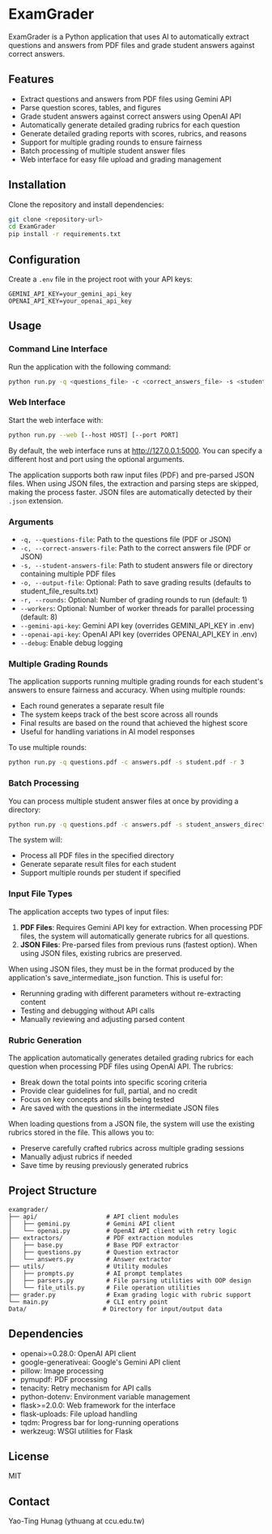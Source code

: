 # ExamGrader

ExamGrader is a Python application that uses AI to automatically extract questions and answers from PDF files and grade student answers against correct answers.

## Features

- Extract questions and answers from PDF files using Gemini API
- Parse question scores, tables, and figures
- Grade student answers against correct answers using OpenAI API
- Automatically generate detailed grading rubrics for each question
- Generate detailed grading reports with scores, rubrics, and reasons
- Support for multiple grading rounds to ensure fairness
- Batch processing of multiple student answer files
- Web interface for easy file upload and grading management

## Installation

Clone the repository and install dependencies:

```bash
git clone <repository-url>
cd ExamGrader
pip install -r requirements.txt
```

## Configuration

Create a `.env` file in the project root with your API keys:

```
GEMINI_API_KEY=your_gemini_api_key
OPENAI_API_KEY=your_openai_api_key
```

## Usage

### Command Line Interface

Run the application with the following command:

```bash
python run.py -q <questions_file> -c <correct_answers_file> -s <student_answers_file> [-o <output_file>] [-r <rounds>] [--workers N] [--debug]
```

### Web Interface

Start the web interface with:

```bash
python run.py --web [--host HOST] [--port PORT]
```

By default, the web interface runs at http://127.0.0.1:5000. You can specify a different host and port using the optional arguments.

The application supports both raw input files (PDF) and pre-parsed JSON files. When using JSON files, the extraction and parsing steps are skipped, making the process faster. JSON files are automatically detected by their `.json` extension.

### Arguments

- `-q, --questions-file`: Path to the questions file (PDF or JSON)
- `-c, --correct-answers-file`: Path to the correct answers file (PDF or JSON)
- `-s, --student-answers-file`: Path to student answers file or directory containing multiple PDF files
- `-o, --output-file`: Optional: Path to save grading results (defaults to student_file_results.txt)
- `-r, --rounds`: Optional: Number of grading rounds to run (default: 1)
- `--workers`: Optional: Number of worker threads for parallel processing (default: 8)
- `--gemini-api-key`: Gemini API key (overrides GEMINI_API_KEY in .env)
- `--openai-api-key`: OpenAI API key (overrides OPENAI_API_KEY in .env)
- `--debug`: Enable debug logging

### Multiple Grading Rounds

The application supports running multiple grading rounds for each student's answers to ensure fairness and accuracy. When using multiple rounds:
- Each round generates a separate result file
- The system keeps track of the best score across all rounds
- Final results are based on the round that achieved the highest score
- Useful for handling variations in AI model responses

To use multiple rounds:
```bash
python run.py -q questions.pdf -c answers.pdf -s student.pdf -r 3
```

### Batch Processing

You can process multiple student answer files at once by providing a directory:
```bash
python run.py -q questions.pdf -c answers.pdf -s student_answers_directory/
```

The system will:
- Process all PDF files in the specified directory
- Generate separate result files for each student
- Support multiple rounds per student if specified

### Input File Types

The application accepts two types of input files:
1. **PDF Files**: Requires Gemini API key for extraction. When processing PDF files, the system will automatically generate rubrics for all questions.
2. **JSON Files**: Pre-parsed files from previous runs (fastest option). When using JSON files, existing rubrics are preserved.

When using JSON files, they must be in the format produced by the application's save_intermediate_json function. This is useful for:
- Rerunning grading with different parameters without re-extracting content
- Testing and debugging without API calls
- Manually reviewing and adjusting parsed content

### Rubric Generation

The application automatically generates detailed grading rubrics for each question when processing PDF files using OpenAI API. The rubrics:
- Break down the total points into specific scoring criteria
- Provide clear guidelines for full, partial, and no credit
- Focus on key concepts and skills being tested
- Are saved with the questions in the intermediate JSON files

When loading questions from a JSON file, the system will use the existing rubrics stored in the file. This allows you to:
- Preserve carefully crafted rubrics across multiple grading sessions
- Manually adjust rubrics if needed
- Save time by reusing previously generated rubrics

## Project Structure

```
examgrader/
├── api/                   # API client modules
│   ├── gemini.py          # Gemini API client
│   └── openai.py          # OpenAI API client with retry logic
├── extractors/            # PDF extraction modules
│   ├── base.py            # Base PDF extractor
│   ├── questions.py       # Question extractor
│   └── answers.py         # Answer extractor
├── utils/                 # Utility modules
│   ├── prompts.py         # AI prompt templates
│   ├── parsers.py         # File parsing utilities with OOP design
│   └── file_utils.py      # File operation utilities
├── grader.py              # Exam grading logic with rubric support
└── main.py                # CLI entry point
Data/                     # Directory for input/output data
```

## Dependencies

- openai>=0.28.0: OpenAI API client
- google-generativeai: Google's Gemini API client
- pillow: Image processing
- pymupdf: PDF processing
- tenacity: Retry mechanism for API calls
- python-dotenv: Environment variable management
- flask>=2.0.0: Web framework for the interface
- flask-uploads: File upload handling
- tqdm: Progress bar for long-running operations
- werkzeug: WSGI utilities for Flask

## License

MIT 

## Contact

Yao-Ting Hunag (ythuang at ccu.edu.tw)